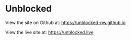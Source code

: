 # Unblocked

View the site on Github at: https://unblocked-pw.github.io

View the live site at: https://unblocked.live
